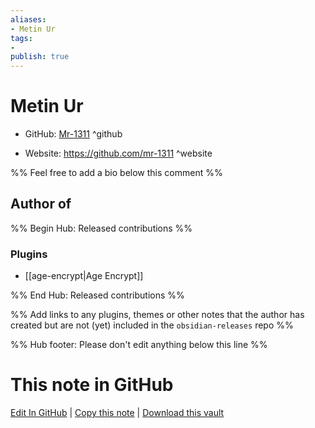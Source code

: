 ```yaml
---
aliases:
- Metin Ur
tags:
- 
publish: true
---
```


# Metin Ur

- GitHub: [Mr-1311](https://github.com/Mr-1311/) ^github
<!-- - Discord: `@` ^discord-->
- Website: <https://github.com/mr-1311> ^website
<!-- - [[Publish sites|Publish site]]: <https://> ^publish-->

%% Feel free to add a bio below this comment %%


## Author of

%% Begin Hub: Released contributions %%
### Plugins
- [[age-encrypt|Age Encrypt]]

%% End Hub: Released contributions %%

%% Add links to any plugins, themes or other notes that the author has created but are not (yet) included in the `obsidian-releases` repo %%

<!--
### Unlisted plugins
-->

<!--
### Others
-->

<!--
## Sponsor this author
-->

<!-- - [[GitHub sponsors]]: [Sponsor @Mr-1311 on GitHub Sponsors](https://github.com/sponsors/Mr-1311) ^github-sponsor-->
<!-- - [[Buy me a coffee]]: <https://> ^buy-me-a-coffee-->
<!-- - [[PayPal]]: <https://> ^paypal-->
<!-- - [[Patreon]]: <https://> ^patreon-->

<!--
## Follow this author
-->

<!-- - [[YouTube Channels|On YouTube]]: <https://> ^youtube-->
<!-- - Twitter: <https://> ^twitter-->
<!-- - ... -->

%% Hub footer: Please don't edit anything below this line %%

# This note in GitHub

<span class="git-footer">[Edit In GitHub](https://github.dev/obsidian-community/obsidian-hub/blob/main/01%20-%20Community/People/Mr-1311.md "git-hub-edit-note") | [Copy this note](https://raw.githubusercontent.com/obsidian-community/obsidian-hub/main/01%20-%20Community/People/Mr-1311.md "git-hub-copy-note") | [Download this vault](https://github.com/obsidian-community/obsidian-hub/archive/refs/heads/main.zip "git-hub-download-vault") </span>
